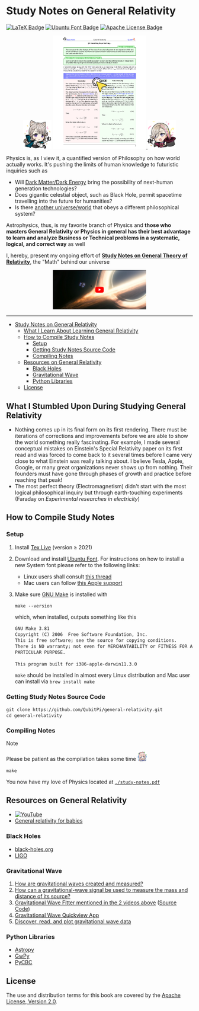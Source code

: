 Study Notes on General Relativity
=================================

[![LaTeX Badge][LaTeX Badge]][LaTeX URL]
[![Ubuntu Font Badge][Ubuntu Font Badge]][Ubuntu Font URL]
[![Apache License Badge]][Apache License, Version 2.0]

<div align="center">
    <img src="img/Lynette.png" width="15%" />
    <a href="http://relativity.qubitpi.org/study-notes.pdf">
        <img src="./img/sample.png" width="50%"/>
    </a>
    <img src="img/Lyney.png" width="15%" />
</div>

Physics is, as I view it, a quantified version of Philosophy on how world actually works. It's pushing the limits of
human knowledge to futuristic inquiries such as

- Will [Dark Matter/Dark Energy](https://youtu.be/5vjl6tdwmFA?si=J5HajQKMmD4oexzA&t=2649) bring the possibility of next-human
  generation technologies?
- Does gigantic celestial object, such as Black Hole, permit spacetime travelling into the future for humanities?
- Is there [another universe/world](https://youtu.be/GQTq1kufCLk?si=oOykmrp9u6xt-iJ0) that obeys a different philosophical system?

Astrophysics, thus, is my favorite branch of Physics and __those who masters General Relativity or Physics in general
has their best advantage to learn and analyze Business or Technical problems in a systematic, logical, and correct way__
as well

I, hereby, present my ongoing effort of
[__Study Notes on General Theory of Relativity__][Study Notes on General Relativity], the "Math" behind our universe

<div align="center">
    <a href="https://youtu.be/Z6Jt4lCe8_I?si=n6opy2Ljv6Uqf80A"><img src="./img/black-hole.png" width="50%"></a>
</div>

---

<!-- TOC -->
* [Study Notes on General Relativity](#study-notes-on-general-relativity)
  * [What I Learn About Learning General Relativity](#what-i-learn-about-learning-general-relativity)
  * [How to Compile Study Notes](#how-to-compile-study-notes)
    * [Setup](#setup)
    * [Getting Study Notes Source Code](#getting-study-notes-source-code)
    * [Compiling Notes](#compiling-notes)
  * [Resources on General Relativity](#resources-on-general-relativity)
    * [Black Holes](#black-holes)
    * [Gravitational Wave](#gravitational-wave)
    * [Python Libraries](#python-libraries)
  * [License](#license)
<!-- TOC -->

What I Stumbled Upon During Studying General Relativity
-------------------------------------------------------

- Nothing comes up in its final form on its first rendering. There must be iterations of corrections and 
  improvements before we are able to show the world something really fascinating. For example, I made several 
  conceptual mistakes on Einstein's Special Relativity paper on its first read and was forced to come back to it 
  several  times before I came very close to what Einstein was really talking about. I believe Tesla, Apple, Google, or
  many great organizations never shows up from nothing. Their founders must have gone through phases of growth and
  practice before reaching that peak!
- The most perfect theory (Electromagnetism) didn't start with the most logical philosophical inquiry but through
  earth-touching experiments (Faraday on _Experimental researches in electricity_)

How to Compile Study Notes
--------------------------

### Setup

1. Install [Tex Live][LaTeX URL] (version ≥ 2021)
2. Download and install [Ubuntu Font][Ubuntu Font URL]. For instructions on how to install a new System font please
   refer to the following links:

   - Linux users shall consult [this thread](https://askubuntu.com/a/191782)
   - Mac users can follow [this Apple support](https://support.apple.com/guide/font-book/install-and-validate-fonts-fntbk1000/mac)

3. Make sure [GNU Make] is installed with

   ```console
   make --version
   ```
   
   which, when installed, outputs something like this

   ```console
   GNU Make 3.81
   Copyright (C) 2006  Free Software Foundation, Inc.
   This is free software; see the source for copying conditions.
   There is NO warranty; not even for MERCHANTABILITY or FITNESS FOR A
   PARTICULAR PURPOSE.

   This program built for i386-apple-darwin11.3.0
   ```
   
   `make` should be installed in almost every Linux distribution and Mac user can install via `brew install make`

### Getting Study Notes Source Code

```console
git clone https://github.com/QubitPi/general-relativity.git
cd general-relativity
```

### Compiling Notes

> [!NOTE]
> Please be patient as the compilation takes some time <img src="https://github.com/QubitPi/QubitPi/blob/master/img/%E5%BF%83%E6%B5%B7/%E5%BF%83%E6%B5%B7-19.png?raw=true" width="5%" />

```console
make
```

You now have my love of Physics located at [`./study-notes.pdf`][Study Notes on General Relativity]

Resources on General Relativity
-------------------------------

- [![YouTube](https://img.shields.io/badge/YouTube-FF0000?style=for-the-badge&logo=youtube&logoColor=white)](https://youtube.com/playlist?list=PL-CLnI8tPXu8bfJ5oVbVZdu16_xyg0Bkf&si=txt5-pf9fqk06ppp)
- [General relativity for babies](https://trello.com/c/LjQpMlyl)

### Black Holes

- [black-holes.org](https://www.black-holes.org/)
- [LIGO](https://www.ligo.caltech.edu/)

### Gravitational Wave

1. [How are gravitational waves created and measured?](https://youtu.be/ytV1KhjEQbs?si=goI3LG8Ohn0HPn1q)
2. [How can a gravitational-wave signal be used to measure the mass and distance of its source?](https://youtu.be/CySut_9aKc0?si=sDRkP365nliufWtO)
3. [Gravitational Wave Fitter mentioned in the 2 videos above](https://gravitational-wave-fitter.qubitpi.org/) ([Source Code](https://github.com/QubitPi/gravitational-wave-fitter))
4. [Gravitational Wave Quickview App](https://gravitational-wave-quickview.streamlit.app/)
5. [Discover, read, and plot gravitational wave data](https://nbviewer.org/github/QubitPi/jupyter-notebooks/blob/master/notebooks/gravitational-wave/Quickview.ipynb)

### Python Libraries

- [Astropy](https://www.astropy.org/)
- [GwPy](https://gwpy.github.io/docs/stable/)
- [PyCBC](https://pycbc.org/)

License
-------

The use and distribution terms for this book are covered by the [Apache License, Version 2.0].

[Apache License Badge]: https://img.shields.io/badge/Apache%202.0-F25910.svg?style=for-the-badge&logo=Apache&logoColor=white
[Apache License, Version 2.0]: https://www.apache.org/licenses/LICENSE-2.0

[GNU Make]: https://trello.com/c/xv3Hso1O

[LaTeX Badge]: https://img.shields.io/badge/LaTeX-TeX%20Live%E2%89%A52021-008080.svg?style=for-the-badge&logo=latex&logoColor=white
[LaTeX URL]: https://tug.org/texlive/

[Study Notes on General Relativity]: http://relativity.qubitpi.org/study-notes.pdf

[Ubuntu Font Badge]: https://img.shields.io/badge/Ubuntu%20Font-E95420.svg?style=for-the-badge&logo=ubuntu&logoColor=white
[Ubuntu Font URL]: https://design.ubuntu.com/font
